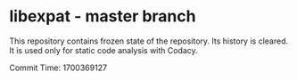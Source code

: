 # libexpat - master branch

This repository contains frozen state of the repository.
Its history is cleared. It is used only for static code
analysis with Codacy.

Commit Time: 1700369127